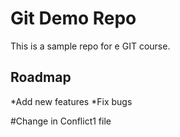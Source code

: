 # Git Demo Repo
This is a sample repo for e GIT course.

## Roadmap
*Add new features
*Fix bugs


#Change in Conflict1 file